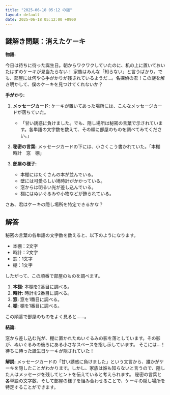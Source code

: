 ```yaml
---
title: "2025-06-18 05:12 の謎"
layout: default
date: 2025-06-18 05:12:00 +0900
---
```

## 謎解き問題：消えたケーキ

**物語:**

今日は待ちに待った誕生日。朝からワクワクしていたのに、机の上に置いておいたはずのケーキが見当たらない！ 家族はみんな「知らない」と言うばかり。でも、部屋には何やら手がかりが残されているようだ…。名探偵の君！この謎を解き明かして、僕のケーキを見つけてくれないか？

**手がかり:**

1.  **メッセージカード:** ケーキが置いてあった場所には、こんなメッセージカードが落ちていた。

    *   「甘い誘惑に負けました。でも、隠し場所は秘密の言葉で示されています。各単語の文字数を数えて、その順に部屋のものを調べてみてください。」
2.  **秘密の言葉:** メッセージカードの下には、小さくこう書かれていた。「本棚　時計　窓　棚」
3.  **部屋の様子:**
    *   本棚にはたくさんの本が並んでいる。
    *   壁には可愛らしい鳩時計がかかっている。
    *   窓からは明るい光が差し込んでいる。
    *   棚にはぬいぐるみや小物などが飾られている。

さあ、君はケーキの隠し場所を特定できるかな？

## 解答

秘密の言葉の各単語の文字数を数えると、以下のようになります。

*   本棚：2文字
*   時計：2文字
*   窓：1文字
*   棚：1文字

したがって、この順番で部屋のものを調べます。

1.  **本棚:** 本棚を2番目に調べる。
2.  **時計:** 時計を2番目に調べる。
3.  **窓:** 窓を1番目に調べる。
4.  **棚:** 棚を1番目に調べる。

この順番で部屋のものをよく見ると……。

**結論:**

窓から差し込む光が、棚に置かれたぬいぐるみの影を落としています。その影が、ぬいぐるみの後ろにある小さなスペースを指し示しています。
そこには…！ 待ちに待った誕生日ケーキが隠されていた！

**解説:**
メッセージカードの「甘い誘惑に負けました」という文言から、誰かがケーキを隠したことがわかります。しかし、家族は誰も知らないと言うので、隠した人はメッセージを残してヒントを伝えていると考えられます。
秘密の言葉と各単語の文字数、そして部屋の様子を組み合わせることで、ケーキの隠し場所を特定することができます。
